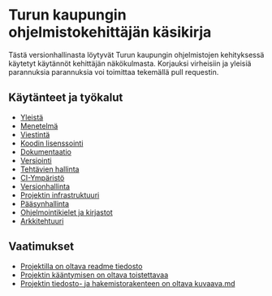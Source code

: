 # Turun kaupungin ohjelmistokehittäjän käsikirja

Tästä versionhallinasta löytyvät Turun kaupungin ohjelmistojen
kehityksessä käytetyt käytännöt kehittäjän näkökulmasta. Korjauksi
virheisiin ja yleisiä parannuksia parannuksia voi toimittaa tekemällä
pull requestin.

## Käytänteet ja työkalut

 * [Yleistä](./yleista.md)
 * [Menetelmä](./menetelma.md)
 * [Viestintä](./viestinta.md) 
 * [Koodin lisenssointi](./koodin-lisenssointi.md)
 * [Dokumentaatio](./dokumentaatio.md)
 * [Versiointi](./versiointi.md)
 * [Tehtävien hallinta](./tehtavienhallinta.md)
 * [CI-Ympäristö](./ci-ymparisto.md)
 * [Versionhallinta](./versionhallinta.md)
 * [Projektin infrastruktuuri](./projektin-infra.md)
 * [Pääsynhallinta](./paasynhallinta.md)
 * [Ohjelmointikielet ja kirjastot](./ohjelmointikielet-ja-kirjastot.md)
 * [Arkkitehtuuri](./arkkitehtuuri.md)

## Vaatimukset

 * [Projektilla on oltava readme tiedosto](./0001-readme-vaaditaan.md)
 * [Projektin kääntymisen on oltava toistettavaa](./0002-toistettavat-buildit.md)
 * [Projektin tiedosto- ja hakemistorakenteen on oltava kuvaava.md](./0003-kuvaava-projektin-rakenne.md)


 




























